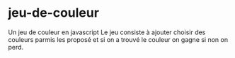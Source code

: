 # jeu-de-couleur
Un jeu de couleur en javascript
Le jeu consiste à ajouter choisir des couleurs parmis les proposé et si on a trouvé le couleur on gagne si non on perd.
